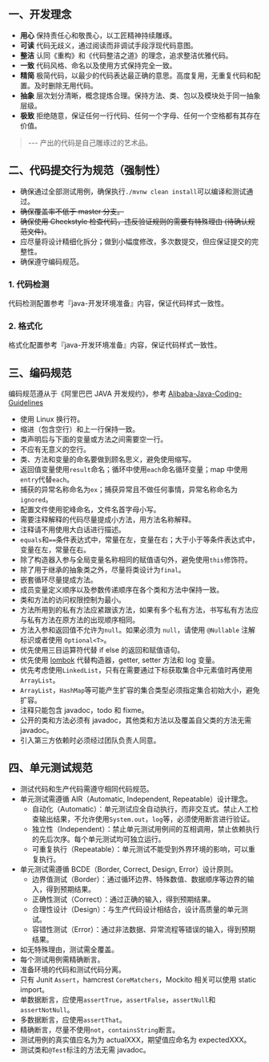 
## 一、开发理念

- **用心** 保持责任心和敬畏心，以工匠精神持续雕琢。
- **可读** 代码无歧义，通过阅读而非调试手段浮现代码意图。
- **整洁** 认同《重构》和《代码整洁之道》的理念，追求整洁优雅代码。
- **一致** 代码风格、命名以及使用方式保持完全一致。
- **精简** 极简代码，以最少的代码表达最正确的意思。高度复用，无重复代码和配置。及时删除无用代码。
- **抽象** 层次划分清晰，概念提炼合理。保持方法、类、包以及模块处于同一抽象层级。
- **极致** 拒绝随意，保证任何一行代码、任何一个字母、任何一个空格都有其存在价值。

>--- 产出的代码是自己雕琢过的艺术品。

## 二、代码提交行为规范（强制性）

- 确保通过全部测试用例，确保执行`./mvnw clean install`可以编译和测试通过。
- ~~确保覆盖率不低于 master 分支。~~
- ~~确保使用 Checkstyle 检查代码，违反验证规则的需要有特殊理由 (待确认规范文件)~~。
- 应尽量将设计精细化拆分；做到小幅度修改，多次数提交，但应保证提交的完整性。
- 确保遵守编码规范。

### 1. 代码检测
代码检测配置参考『java-开发环境准备』内容，保证代码样式一致性。

### 2. 格式化
格式化配置参考『java-开发环境准备』内容，保证代码样式一致性。

## 三、编码规范
编码规范遵从于《阿里巴巴 JAVA 开发规约》，参考 [Alibaba-Java-Coding-Guidelines](https://alibaba.github.io/Alibaba-Java-Coding-Guidelines)

- 使用 Linux 换行符。
- 缩进（包含空行）和上一行保持一致。
- 类声明后与下面的变量或方法之间需要空一行。
- 不应有无意义的空行。
- 类、方法和变量的命名要做到顾名思义，避免使用缩写。
- 返回值变量使用`result`命名；循环中使用`each`命名循环变量；map 中使用`entry`代替`each`。
- 捕获的异常名称命名为`ex`；捕获异常且不做任何事情，异常名称命名为`ignored`。
- 配置文件使用驼峰命名，文件名首字母小写。
- 需要注释解释的代码尽量提成小方法，用方法名称解释。
- 注释请不用使用大白话进行描述。
- `equals`和`==`条件表达式中，常量在左，变量在右；大于小于等条件表达式中，变量在左，常量在右。
- 除了构造器入参与全局变量名称相同的赋值语句外，避免使用`this`修饰符。
- 除了用于继承的抽象类之外，尽量将类设计为`final`。
- 嵌套循环尽量提成方法。
- 成员变量定义顺序以及参数传递顺序在各个类和方法中保持一致。
- 类和方法的访问权限控制为最小。
- 方法所用到的私有方法应紧跟该方法，如果有多个私有方法，书写私有方法应与私有方法在原方法的出现顺序相同。
- 方法入参和返回值不允许为`null`。如果必须为 `null`，请使用 `@Nullable` 注解标识或者使用 `Optional<T>`。
- 优先使用三目运算符代替 if else 的返回和赋值语句。
- 优先使用 [lombok](https://projectlombok.org) 代替构造器，getter, setter 方法和 log 变量。
- 优先考虑使用`LinkedList`，只有在需要通过下标获取集合中元素值时再使用`ArrayList`。
- `ArrayList`，`HashMap`等可能产生扩容的集合类型必须指定集合初始大小，避免扩容。
- 注释只能包含 javadoc，todo 和 fixme。
- 公开的类和方法必须有 javadoc，其他类和方法以及覆盖自父类的方法无需 javadoc。
- 引入第三方依赖时必须经过团队负责人同意。

## 四、单元测试规范

- 测试代码和生产代码需遵守相同代码规范。
- 单元测试需遵循 AIR（Automatic, Independent, Repeatable）设计理念。
  - 自动化（Automatic）：单元测试应全自动执行，而非交互式。禁止人工检查输出结果，不允许使用`System.out`，`log`等，必须使用断言进行验证。
  - 独立性（Independent）：禁止单元测试用例间的互相调用，禁止依赖执行的先后次序。每个单元测试均可独立运行。
  - 可重复执行（Repeatable）：单元测试不能受到外界环境的影响，可以重复执行。
- 单元测试需遵循 BCDE（Border, Correct, Design, Error）设计原则。
  - 边界值测试（Border）：通过循环边界、特殊数值、数据顺序等边界的输入，得到预期结果。
  - 正确性测试（Correct）：通过正确的输入，得到预期结果。
  - 合理性设计（Design）：与生产代码设计相结合，设计高质量的单元测试。
  - 容错性测试（Error）：通过非法数据、异常流程等错误的输入，得到预期结果。
- 如无特殊理由，测试需全覆盖。
- 每个测试用例需精确断言。
- 准备环境的代码和测试代码分离。
- 只有 Junit `Assert`，hamcrest `CoreMatchers`，Mockito 相关可以使用 static import。
- 单数据断言，应使用`assertTrue`，`assertFalse`，`assertNull`和`assertNotNull`。
- 多数据断言，应使用`assertThat`。
- 精确断言，尽量不使用`not`，`containsString`断言。
- 测试用例的真实值应名为为 actualXXX，期望值应命名为 expectedXXX。
- 测试类和`@Test`标注的方法无需 javadoc。
